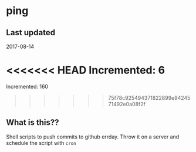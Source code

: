 # ping

## Last updated
2017-08-14

<<<<<<< HEAD
Incremented: 6
=======
Incremented: 160
>>>>>>> 75f78c925494371822899e9424571492e0a08f2f

## What is this?? 
Shell scripts to push commits to github errday. Throw it on a server and schedule the script with `cron`
